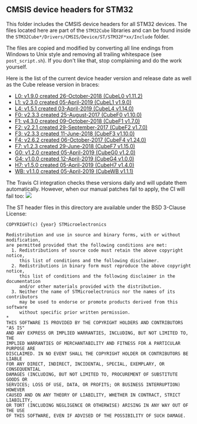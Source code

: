 ## CMSIS device headers for STM32

This folder includes the CMSIS device headers for all STM32 devices.
The files located here are part of the `STM32Cube` libraries and can be found inside the `STM32Cube*/Drivers/CMSIS/Device/ST/STM32F*xx/Include` folder.  

The files are copied and modified by converting all line endings from Windows to Unix style and removing all trailing whitespace (see `post_script.sh`). If you don't like that, stop complaining and do the work yourself.

Here is the list of the current device header version and release date as well as the Cube release version in braces:

- [L0: v1.9.0 created 26-October-2018 (CubeL0 v1.11.2)](http://www.st.com/en/embedded-software/stm32cubel0.html)
- [L1: v2.3.0 created 05-April-2019 (CubeL1 v1.9.0)](http://www.st.com/en/embedded-software/stm32cubel1.html)
- [L4: v1.5.1 created 03-April-2019 (CubeL4 v1.14.0)](http://www.st.com/en/embedded-software/stm32cubel4.html)
- [F0: v2.3.3 created 25-August-2017 (CubeF0 v1.10.0)](http://www.st.com/en/embedded-software/stm32cubef0.html)
- [F1: v4.3.0 created 09-October-2018 (CubeF1 v1.7.0)](http://www.st.com/en/embedded-software/stm32cubef1.html)
- [F2: v2.2.1 created 29-September-2017 (CubeF2 v1.7.0)](http://www.st.com/en/embedded-software/stm32cubef2.html)
- [F3: v2.3.3 created 11-June-2018 (CubeF3 v1.10.0)](http://www.st.com/en/embedded-software/stm32cubef3.html)
- [F4: v2.6.2 created 06-October-2017 (CubeF4 v1.24.0)](http://www.st.com/en/embedded-software/stm32cubef4.html)
- [F7: v1.2.3 created 29-June-2018 (CubeF7 v1.15.0)](http://www.st.com/en/embedded-software/stm32cubef7.html)
- [G0: v1.2.0 created 05-April-2019 (CubeG0 v1.2.0)](http://www.st.com/en/embedded-software/stm32cubeg0.html)
- [G4: v1.0.0 created 12-April-2019 (CubeG4 v1.0.0)](http://www.st.com/en/embedded-software/stm32cubeg4.html)
- [H7: v1.5.0 created 05-April-2019 (CubeH7 v1.4.0)](http://www.st.com/en/embedded-software/stm32cubeh7.html)
- [WB: v1.1.0 created 05-April-2019 (CubeWB v1.1.1)](http://www.st.com/en/embedded-software/stm32cubewb.html)

The Travis CI integration checks these versions daily and will update them automatically.
However, when our manual patches fail to apply, the CI will fail too: [![](https://travis-ci.org/modm-io/cmsis-header-stm32.svg?branch=master)](https://travis-ci.org/modm-io/cmsis-header-stm32)

The ST header files in this directory are available under the BSD 3-Clause License:
```
COPYRIGHT(c) {year} STMicroelectronics

Redistribution and use in source and binary forms, with or without modification,
are permitted provided that the following conditions are met:
  1. Redistributions of source code must retain the above copyright notice,
     this list of conditions and the following disclaimer.
  2. Redistributions in binary form must reproduce the above copyright notice,
     this list of conditions and the following disclaimer in the documentation
     and/or other materials provided with the distribution.
  3. Neither the name of STMicroelectronics nor the names of its contributors
     may be used to endorse or promote products derived from this software
     without specific prior written permission.
*
THIS SOFTWARE IS PROVIDED BY THE COPYRIGHT HOLDERS AND CONTRIBUTORS "AS IS"
AND ANY EXPRESS OR IMPLIED WARRANTIES, INCLUDING, BUT NOT LIMITED TO, THE
IMPLIED WARRANTIES OF MERCHANTABILITY AND FITNESS FOR A PARTICULAR PURPOSE ARE
DISCLAIMED. IN NO EVENT SHALL THE COPYRIGHT HOLDER OR CONTRIBUTORS BE LIABLE
FOR ANY DIRECT, INDIRECT, INCIDENTAL, SPECIAL, EXEMPLARY, OR CONSEQUENTIAL
DAMAGES (INCLUDING, BUT NOT LIMITED TO, PROCUREMENT OF SUBSTITUTE GOODS OR
SERVICES; LOSS OF USE, DATA, OR PROFITS; OR BUSINESS INTERRUPTION) HOWEVER
CAUSED AND ON ANY THEORY OF LIABILITY, WHETHER IN CONTRACT, STRICT LIABILITY,
OR TORT (INCLUDING NEGLIGENCE OR OTHERWISE) ARISING IN ANY WAY OUT OF THE USE
OF THIS SOFTWARE, EVEN IF ADVISED OF THE POSSIBILITY OF SUCH DAMAGE.
```
